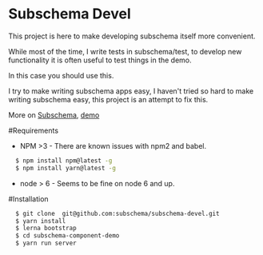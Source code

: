 Subschema Devel
===
This project is here to make developing subschema itself more convenient.   

While most of the time, I write tests in subschema/test, to develop new
functionality it is often useful to test things in the demo. 

In this case you should use this.

I try to make writing subschema apps easy, I haven't tried so hard to make
writing subschema easy, this project is an attempt to fix this.

More on [Subschema](https://github.com/subschema/subschema), [demo](https://subschema.github.io/subschema)

#Requirements
* NPM >3 - There are known issues with npm2 and babel. 
```sh
  $ npm install npm@latest -g
  $ npm install yarn@latest -g
```
* node > 6 - Seems to be fine on node 6 and up.

#Installation
```sh
  $ git clone  git@github.com:subschema/subschema-devel.git
  $ yarn install
  $ lerna bootstrap
  $ cd subschema-component-demo
  $ yarn run server
```
